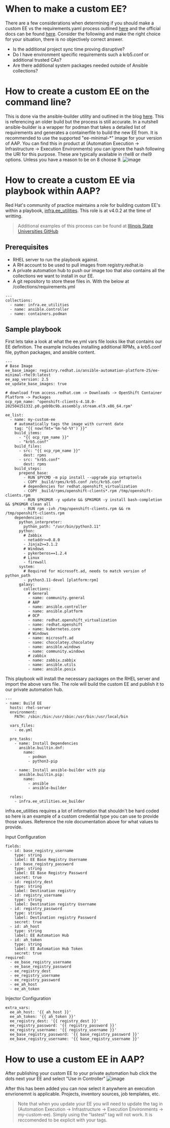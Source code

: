 # When to make a custom EE?
There are a few considerations when determining if you should make a custom EE vs the requirements.yaml process outlined [here](/General/Installing%20content.md) and the official docs can be found [here](https://docs.redhat.com/en/documentation/red_hat_ansible_automation_platform/2.5/html/creating_and_using_execution_environments/index). Consider the following and make the right choice for your situation, there is no objectively correct answer. 

- Is the additional project sync time proving disruptive?
- Do I have environment specific requirements such a krb5.conf or additional trusted CAs?
- Are there additional system packages needed outside of Ansible collections?

# How to create a custom EE on the command line?
This is done via the ansible-builder utility and outlined in the blog [here](https://www.redhat.com/en/blog/introduction-to-ansible-builder). This is referencing an older build but the process is still accurate. In a nutshell ansible-builder is a wrapper for podman that takes a detailed list of requirements and generates a containerfile to build the new EE from. It is recommended to use the supported "ee-minimal-*" image for your version of AAP. You can find this in product at (Automation Execution -> Infrastructure -> Execution Environments) you can ignore the hash following the URI for this purpose. These are typically available in rhel8 or rhel9 options. Unless you have a reason to be on 8 choose 9.
![image](/Images/custom-ee-1.png)

# How to create a custom EE via playbook within AAP?
Red Hat's community of practice maintains a role for building custom EE's within a playbook, [infra.ee_utilities](https://galaxy.ansible.com/ui/repo/published/infra/ee_utilities/content/role/ee_builder/). This role is at v4.0.2 at the time of writting. 

> Additional examples of this process can be found at [Illinois State Universities GitHub](https://github.com/IllinoisStateUniversity/ansible-pah-execution-environments)

## Prerequisites
- RHEL server to run the playbook against.
- A RH account to be used to pull images from registry.redhat.io
- A private automation hub to push our image too that also contains all the collections we want to install in our EE.
- A git repository to store these files in. With the below at /collections/requirements.yml
```
---
collections:
  - name: infra.ee_utilities
  - name: ansible.controller
  - name: containers.podman
```

## Sample playbook
First lets take a look at what the ee.yml vars file looks like that contains our EE definition. The example includes installing additional RPMs, a krb5.conf file, python packages, and ansible content.

```Ansible
---
# Base Image
ee_base_image: registry.redhat.io/ansible-automation-platform-25/ee-minimal-rhel9:latest
ee_aap_version: 2.5
ee_update_base_images: true

# download from access.redhat.com -> Downloads -> OpenShift Container Platform -> Packages
ocp_rpm_name: "openshift-clients-4.18.0-202504151332.p0.geb9bc9b.assembly.stream.el9.x86_64.rpm"

ee_list:
  - name: my-custom-ee
    # automatically tags the image with current date
    tag: "{{ now(fmt='%m-%d-%Y') }}"
    build_items:
      - "{{ ocp_rpm_name }}"
      - "krb5.conf"
    build_files:
      - src: "{{ ocp_rpm_name }}"
        dest: rpms
      - src: "krb5.conf"
        dest: rpms
    build_steps:
      prepend_base:
        - RUN $PYCMD -m pip install --upgrade pip setuptools
        - COPY _build/rpms/krb5.conf /etc/krb5.conf
        # dependencies for redhat.openshift_virtualization
        - COPY _build/rpms/openshift-clients*.rpm /tmp/openshift-clients.rpm
        - RUN $PKGMGR -y update && $PKGMGR -y install bash-completion && $PKGMGR clean all
        - RUN rpm -ivh /tmp/openshift-clients.rpm && rm /tmp/openshift-clients.rpm
    dependencies:
      python_interpreter:
        python_path: "/usr/bin/python3.11"
      python:
        # Zabbix
        - netaddr>=0.8.0
        - Jinja2>=3.1.2
        # Windows
        - pykerberos==1.2.4
        # Linux
        - firewall
      system:
        # Required for microsoft.ad, needs to match version of python_path
        - python3.11-devel [platform:rpm]
      galaxy:
        collections:
          # General
          - name: community.general
          # AAP
          - name: ansible.controller
          - name: ansible.platform
          # OCP
          - name: redhat.openshift_virtualization
          - name: redhat.openshift
          - name: kubernetes.core
          # Windows
          - name: microsoft.ad
          - name: chocolatey.chocolatey
          - name: ansible.windows
          - name: community.windows
          # zabbix
          - name: zabbix.zabbix
          - name: ansible.utils
          - name: ansible.posix
```

This playbook will install the necessary packages on the RHEL server and import the above vars file. The role will build the custom EE and publish it to our private automation hub.
```Ansible
---
- name: Build EE
  hosts: rhel-server
  environment:
    PATH: /sbin:/bin:/usr/sbin:/usr/bin:/usr/local/bin

  vars_files:
    - ee.yml

  pre_tasks:
    - name: Install Dependencies
      ansible.builtin.dnf:
        name:
          - podman
          - python3-pip

    - name: Install ansible-builder with pip
      ansible.builtin.pip:
        name:
          - ansible
          - ansible-builder

  roles:
    - infra.ee_utilities.ee_builder
```

infra.ee_utilities requires a lot of information that shouldn't be hard coded so here is an example of a custom credential type you can use to provide those values. Reference the role documentation above for what values to provide.

Input Configuration
```
fields:
  - id: base_registry_username
    type: string
    label: EE Base Registry Username
  - id: base_registry_password
    type: string
    label: EE Base Registry Password
    secret: true
  - id: registry_dest
    type: string
    label: Destination registry
  - id: registry_username
    type: string
    label: Destination registry Username
  - id: registry_password
    type: string
    label: Destination registry Password
    secret: true
  - id: ah_host
    type: string
    label: EE Automation Hub
  - id: ah_token
    type: string
    label: EE Automation Hub Token
    secret: true
required:
  - ee_base_registry_username
  - ee_base_registry_password
  - ee_registry_dest
  - ee_registry_username
  - ee_registry_password
  - ee_ah_host
  - ee_ah_token
```

Injector Configuration
```
extra_vars:
  ee_ah_host: '{{ ah_host }}'
  ee_ah_token: '{{ ah_token }}'
  ee_registry_dest: '{{ registry_dest }}'
  ee_registry_password: '{{ registry_password }}'
  ee_registry_username: '{{ registry_username }}'
  ee_base_registry_password: '{{ base_registry_password }}'
  ee_base_registry_username: '{{ base_registry_username }}'
```

# How to use a custom EE in AAP?
After publishing your custom EE to your private automation hub click the dots next your EE and select "Use in Controller"
![image](/Images/custom-ee-2.png)

After this has been added you can now select it anywhere an execution envrionemnt is applicable. Projects, inventory sources, job templates, etc.

> Note that when you update your EE you will need to update the tag in (Automation Execution -> Infrastructure -> Execution Environments -> my-custom-ee). Simply using the "lastest" tag will not work. It is reccomended to be explicit with your tags.